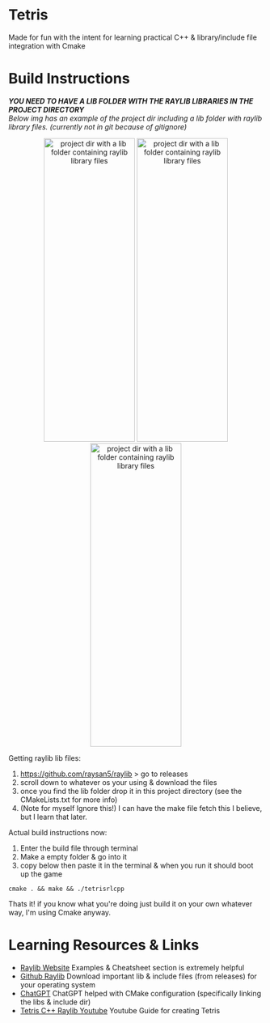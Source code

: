 # Tetris
Made for fun with the intent for learning practical C++ & library/include file integration with Cmake  

# Build Instructions
***YOU NEED TO HAVE A LIB FOLDER WITH THE RAYLIB LIBRARIES IN THE PROJECT DIRECTORY***  
*Below img has an example of the project dir including a lib folder with raylib library files. (currently not in git because of gitignore)*  

<div align="center">
  <img alt="project dir with a lib folder containing raylib library files" 
    src="https://github.com/j-2k/Tetris_RLCPP/assets/52252068/521318e8-8ec1-44d6-869e-57b9f051523d"
    height="600" width="180">
  <img alt="project dir with a lib folder containing raylib library files" 
    src="https://github.com/j-2k/Tetris_RLCPP/assets/52252068/521318e8-8ec1-44d6-869e-57b9f051523d"
    height="600" width="180">
  <img alt="project dir with a lib folder containing raylib library files" 
    src="https://github.com/j-2k/Tetris_RLCPP/assets/52252068/521318e8-8ec1-44d6-869e-57b9f051523d"
    height="600" width="180">
</div>

Getting raylib lib files:   
1. https://github.com/raysan5/raylib > go to releases
2. scroll down to whatever os your using & download the files
3. once you find the lib folder drop it in this project directory (see the CMakeLists.txt for more info) 
4. (Note for myself Ignore this!) I can have the make file fetch this I believe, but I learn that later.

Actual build instructions now:
1. Enter the build file through terminal
2. Make a empty folder & go into it
3. copy below then paste it in the terminal & when you run it should boot up the game
```shell
cmake . && make && ./tetrisrlcpp
```
Thats it! if you know what you're doing just build it on your own whatever way, I'm using Cmake anyway.


# Learning Resources & Links
- [Raylib Website](https://www.raylib.com) Examples & Cheatsheet section is extremely helpful
- [Github Raylib](https://github.com/raysan5/raylib) Download important lib & include files (from releases) for your operating system
- [ChatGPT](https://chat.openai.com) ChatGPT helped with CMake configuration (specifically linking the libs & include dir)
- [Tetris C++ Raylib Youtube](https://www.youtube.com/watch?v=wVYKG_ch4yM) Youtube Guide for creating Tetris




